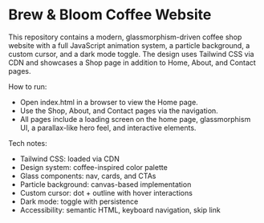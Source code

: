 # Brew & Bloom Coffee Website

This repository contains a modern, glassmorphism-driven coffee shop website with a full JavaScript animation system, a particle background, a custom cursor, and a dark mode toggle. The design uses Tailwind CSS via CDN and showcases a Shop page in addition to Home, About, and Contact pages.

How to run:
- Open index.html in a browser to view the Home page.
- Use the Shop, About, and Contact pages via the navigation.
- All pages include a loading screen on the home page, glassmorphism UI, a parallax-like hero feel, and interactive elements.

Tech notes:
- Tailwind CSS: loaded via CDN
- Design system: coffee-inspired color palette
- Glass components: nav, cards, and CTAs
- Particle background: canvas-based implementation
- Custom cursor: dot + outline with hover interactions
- Dark mode: toggle with persistence
- Accessibility: semantic HTML, keyboard navigation, skip link
